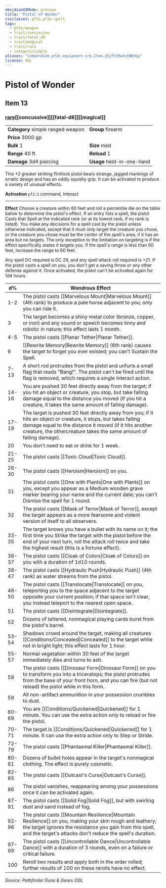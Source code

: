 ```yaml
---
obsidianUIMode: preview
title: "Pistol of Wonder"
cssclasses: pf2e,pf2e-spell
tags:
  - pf2e/weapon
  - trait/concussive
  - trait/fatal-d8
  - trait/magical
  - trait/rare
  - category/simple
aliases: "Compendium.pf2e.equipment-srd.Item.3SjF539wVL6NK9qq"
license: OGL
---
```

# Pistol of Wonder
## Item 13
### [rare](rare.md "Rare Rarity Trait")[[concussive]][[fatal-d8]][[magical]]

|  |  |
| -- | -- |
| **Category** simple ranged weapon | **Group** firearm |
| **Price** 3000 gp |  |
| **Bulk** 1 | **Size** med |
|**Range** 40 ft.| **Reload** 1|
| **Damage** 3d4 piercing  | **Usage** held-in-one-hand |



This +2 greater striking flintlock pistol bears strange, jagged markings of erratic design and has an oddly squishy grip. It can be activated to produce a variety of unusual effects.

**Activation** `pf2:2` command, Interact

* * *

**Effect** Choose a creature within 60 feet and roll a percentile die on the table below to determine the pistol's effect. If an entry lists a spell, the pistol Casts that Spell at the indicated rank (or at its lowest rank, if no rank is listed). You make any decisions for a spell cast by the pistol unless otherwise indicated, except that it must only target the creature you chose, or the creature you chose must be the center of the spell's area, if it has an area but no targets. The only exception to the limitation on targeting is if the effect specifically states it targets you. If the spell's range is less than 60 feet, increase the range to 60 feet.

Any spell DC required is DC 29, and any spell attack roll required is +21. If the pistol casts a spell on you, you don't get a saving throw or any other defense against it. Once activated, the pistol can't be activated again for 1d4 hours.

  

| d% | Wondrous Effect |
| --- | --- |
| 1-2 | The pistol casts [[Marvelous Mount\|Marvelous Mount]] (4th rank) to produce a pale horse adjacent to you; only you can ride it. |
| 3 | The target becomes a shiny metal color (bronze, copper, or iron) and any sound or speech becomes tinny and robotic in nature; this effect lasts 1 month. |
| 4-5 | The pistol casts [[Planar Tether\|Planar Tether]]. |
| 6 | [[Rewrite Memory\|Rewrite Memory]] (6th rank) causes the target to forget you ever existed; you can't Sustain the Spell. |
| 7-13 | A short rod protrudes from the pistol and unfurls a small flag that reads "Bang!". The pistol can't be fired until the flag is removed, which requires a single Interact action. |
| 14-16 | You are pushed 30 feet directly away from the target; if you hit an object or creature, you stop, but take falling damage equal to the distance you moved (if you hit a creature, it takes the same amount of falling damage). |
| 17-19 | The target is pushed 30 feet directly away from you; if it hits an object or creature, it stops, but takes falling damage equal to the distance it moved (if it hits another creature, the othercreature takes the same amount of falling damage). |
| 20 | You don't need to eat or drink for 1 week. |
| 21-25 | The pistol casts [[Toxic Cloud\|Toxic Cloud]]. |
| 26-30 | The pistol casts [[Heroism\|Heroism]] on you. |
| 31 | The pistol casts [[One with Plants\|One with Plants]] on you, except you appear as a Medium wooden grave marker bearing your name and the current date; you can't Dismiss the spell for 1 round. |
| 32 | The pistol casts [[Mask of Terror\|Mask of Terror]], except the target appears as a more fearsome and violent version of itself to all observers. |
| 33-35 | The target knows you have a bullet with its name on it; the first time you Strike the target with the pistol before the end of your next turn, roll the attack roll twice and take the highest result (this is a fortune effect). |
| 36-37 | The pistol casts [[Cloak of Colors\|Cloak of Colors]] on you with a duration of 1d10 rounds. |
| 38-47 | The pistol casts [[Hydraulic Push\|Hydraulic Push]] (4th rank) as water streams from the pistol. |
| 48-50 | The pistol casts [[Translocate\|Translocate]] on you, teleporting you to the space adjacent to the target opposite your current position; if that space isn't clear, you instead teleport to the nearest open space. |
| 51 | The pistol casts [[Disintegrate\|Disintegrate]]. |
| 52 | Dozens of tattered, nonmagical playing cards burst from the pistol's barrel. |
| 53-54 | Shadows crowd around the target, making all creatures [[Conditions/Concealed\|Concealed]] to the target while not in bright light; this effect lasts for 1 hour. |
| 55-57 | Normal vegetation within 30 feet of the target immediately dies and turns to ash. |
| 58 | The pistol casts [[Dinosaur Form\|Dinosaur Form]] on you to transform you into a triceratops; the pistol protrudes from the base of your front horn, and you can fire (but not reload) the pistol while in this form. |
| 59 | All non-artifact ammunition in your possession crumbles to dust. |
| 60-69 | You are [[Conditions/Quickened\|Quickened]] for 1 minute. You can use the extra action only to reload or fire the pistol. |
| 70-71 | The target is [[Conditions/Quickened\|Quickened]] for 1 minute. It can use the extra action only to Step or Stride. |
| 72-79 | The pistol casts [[Phantasmal Killer\|Phantasmal Killer]]. |
| 80-81 | Dozens of bullet holes appear in the target's nonmagical clothing. The effect is purely cosmetic. |
| 82-85 | The pistol casts [[Outcast's Curse\|Outcast's Curse]]. |
| 86 | The pistol vanishes, reappearing among your possessions once it can be activated again. |
| 87-91 | The pistol casts [[Solid Fog\|Solid Fog]], but with swirling dust and sand instead of fog. |
| 92-96 | The pistol casts [[Mountain Resilience\|Mountain Resilience]] on you, making your skin rough and leathery; the target ignores the resistance you gain from this spell, and the target's attacks don't reduce the spell's duration. |
| 97-99 | The pistol casts [[Uncontrollable Dance\|Uncontrollable Dance]] with a duration of 3 rounds, even on a failure or critical failure. |
| 100 | Reroll two results and apply both in the order rolled; further results of 100 on these rerolls have no effect. |

*Source: Pathfinder Guns & Gears*
*OGL*